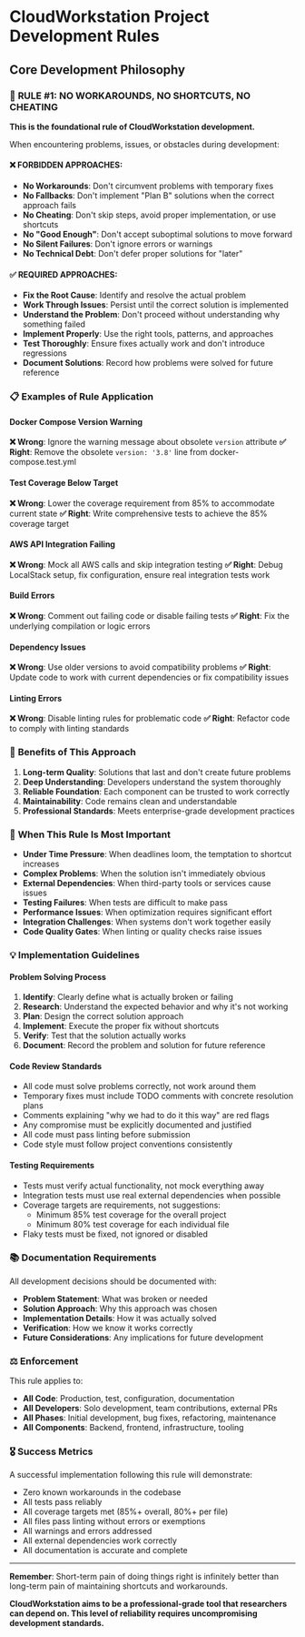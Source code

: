 # CloudWorkstation Project Development Rules

## Core Development Philosophy

### 🚫 **RULE #1: NO WORKAROUNDS, NO SHORTCUTS, NO CHEATING**

**This is the foundational rule of CloudWorkstation development.**

When encountering problems, issues, or obstacles during development:

#### ❌ **FORBIDDEN APPROACHES:**
- **No Workarounds**: Don't circumvent problems with temporary fixes
- **No Fallbacks**: Don't implement "Plan B" solutions when the correct approach fails
- **No Cheating**: Don't skip steps, avoid proper implementation, or use shortcuts
- **No "Good Enough"**: Don't accept suboptimal solutions to move forward
- **No Silent Failures**: Don't ignore errors or warnings
- **No Technical Debt**: Don't defer proper solutions for "later"

#### ✅ **REQUIRED APPROACHES:**
- **Fix the Root Cause**: Identify and resolve the actual problem
- **Work Through Issues**: Persist until the correct solution is implemented
- **Understand the Problem**: Don't proceed without understanding why something failed
- **Implement Properly**: Use the right tools, patterns, and approaches
- **Test Thoroughly**: Ensure fixes actually work and don't introduce regressions
- **Document Solutions**: Record how problems were solved for future reference

### 📋 **Examples of Rule Application**

#### Docker Compose Version Warning
**❌ Wrong**: Ignore the warning message about obsolete `version` attribute
**✅ Right**: Remove the obsolete `version: '3.8'` line from docker-compose.test.yml

#### Test Coverage Below Target
**❌ Wrong**: Lower the coverage requirement from 85% to accommodate current state
**✅ Right**: Write comprehensive tests to achieve the 85% coverage target

#### AWS API Integration Failing
**❌ Wrong**: Mock all AWS calls and skip integration testing
**✅ Right**: Debug LocalStack setup, fix configuration, ensure real integration tests work

#### Build Errors
**❌ Wrong**: Comment out failing code or disable failing tests
**✅ Right**: Fix the underlying compilation or logic errors

#### Dependency Issues
**❌ Wrong**: Use older versions to avoid compatibility problems
**✅ Right**: Update code to work with current dependencies or fix compatibility issues

#### Linting Errors
**❌ Wrong**: Disable linting rules for problematic code
**✅ Right**: Refactor code to comply with linting standards

### 🎯 **Benefits of This Approach**

1. **Long-term Quality**: Solutions that last and don't create future problems
2. **Deep Understanding**: Developers understand the system thoroughly
3. **Reliable Foundation**: Each component can be trusted to work correctly
4. **Maintainability**: Code remains clean and understandable
5. **Professional Standards**: Meets enterprise-grade development practices

### 🚨 **When This Rule Is Most Important**

- **Under Time Pressure**: When deadlines loom, the temptation to shortcut increases
- **Complex Problems**: When the solution isn't immediately obvious
- **External Dependencies**: When third-party tools or services cause issues
- **Testing Failures**: When tests are difficult to make pass
- **Performance Issues**: When optimization requires significant effort
- **Integration Challenges**: When systems don't work together easily
- **Code Quality Gates**: When linting or quality checks raise issues

### 💡 **Implementation Guidelines**

#### Problem Solving Process
1. **Identify**: Clearly define what is actually broken or failing
2. **Research**: Understand the expected behavior and why it's not working
3. **Plan**: Design the correct solution approach
4. **Implement**: Execute the proper fix without shortcuts
5. **Verify**: Test that the solution actually works
6. **Document**: Record the problem and solution for future reference

#### Code Review Standards
- All code must solve problems correctly, not work around them
- Temporary fixes must include TODO comments with concrete resolution plans
- Comments explaining "why we had to do it this way" are red flags
- Any compromise must be explicitly documented and justified
- All code must pass linting before submission
- Code style must follow project conventions consistently

#### Testing Requirements
- Tests must verify actual functionality, not mock everything away
- Integration tests must use real external dependencies when possible
- Coverage targets are requirements, not suggestions:
  - Minimum 85% test coverage for the overall project
  - Minimum 80% test coverage for each individual file
- Flaky tests must be fixed, not ignored or disabled

### 📚 **Documentation Requirements**

All development decisions should be documented with:
- **Problem Statement**: What was broken or needed
- **Solution Approach**: Why this approach was chosen
- **Implementation Details**: How it was actually solved
- **Verification**: How we know it works correctly
- **Future Considerations**: Any implications for future development

### ⚖️ **Enforcement**

This rule applies to:
- **All Code**: Production, test, configuration, documentation
- **All Developers**: Solo development, team contributions, external PRs
- **All Phases**: Initial development, bug fixes, refactoring, maintenance
- **All Components**: Backend, frontend, infrastructure, tooling

### 🎖️ **Success Metrics**

A successful implementation following this rule will demonstrate:
- Zero known workarounds in the codebase
- All tests pass reliably
- All coverage targets met (85%+ overall, 80%+ per file)
- All files pass linting without errors or exemptions
- All warnings and errors addressed
- All external dependencies work correctly
- All documentation is accurate and complete

---

**Remember**: Short-term pain of doing things right is infinitely better than long-term pain of maintaining shortcuts and workarounds.

**CloudWorkstation aims to be a professional-grade tool that researchers can depend on. This level of reliability requires uncompromising development standards.**